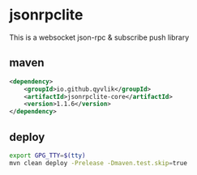 # jsonrpclite

This is a websocket json-rpc & subscribe push library

## maven

```xml
<dependency>
    <groupId>io.github.qyvlik</groupId>
    <artifactId>jsonrpclite-core</artifactId>
    <version>1.1.6</version>
</dependency>
```

## deploy

```bash
export GPG_TTY=$(tty)
mvn clean deploy -Prelease -Dmaven.test.skip=true
```
